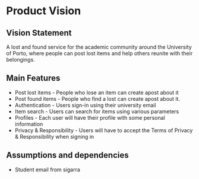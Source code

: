 
# Product Vision

## Vision Statement

A lost and found service for the academic community around the University of Porto, where people can post lost items and help others reunite with their belongings.

## Main Features

- Post lost items - People who lose an item can create apost about it
- Post found items - People who find a lost can create apost about it.
- Authentication - Users sign-in using their university email
- Item search - Users can search for items using various parameters
- Profiles - Each user will have their profile with some personal information
- Privacy & Responsibility - Users will have to accept the Terms of Privacy & Responsibility when signing in

## Assumptions and dependencies

- Student email from sigarra

